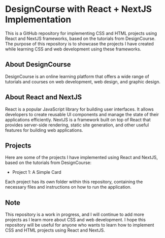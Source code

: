 # DesignCourse with React + NextJS Implementation

This is a GitHub repository for implementing CSS and HTML projects using React and NextJS frameworks, based on the tutorials from DesignCourse. The purpose of this repository is to showcase the projects I have created while learning CSS and web development using these frameworks.

## About DesignCourse

DesignCourse is an online learning platform that offers a wide range of tutorials and courses on web development, web design, and graphic design.

## About React and NextJS

React is a popular JavaScript library for building user interfaces. It allows developers to create reusable UI components and manage the state of their applications efficiently. NextJS is a framework built on top of React that provides server-side rendering, static site generation, and other useful features for building web applications.

## Projects

Here are some of the projects I have implemented using React and NextJS, based on the tutorials from DesignCourse:

* Project 1: A Simple Card

Each project has its own folder within this repository, containing the necessary files and instructions on how to run the application.

## Note

This repository is a work in progress, and I will continue to add more projects as I learn more about CSS and web development. I hope this repository will be useful for anyone who wants to learn how to implement CSS and HTML projects using React and NextJS.
